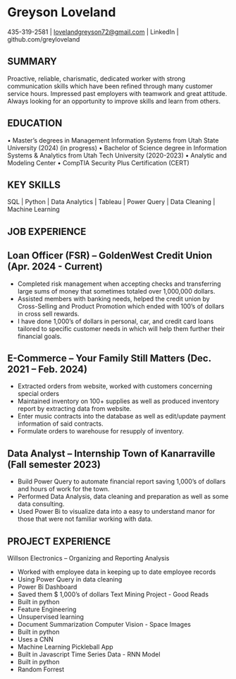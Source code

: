 # Greyson Loveland
435-319-2581	| lovelandgreyson72@gmail.com | LinkedIn | github.com/greyloveland
## SUMMARY
Proactive, reliable, charismatic, dedicated worker with strong communication skills which have been refined through many customer service hours. Impressed past employers with teamwork and great attitude. Always looking for an opportunity to improve skills and learn from others. 
## EDUCATION
•	Master’s degrees in Management Information Systems from Utah State University (2024) (in progress)
•	Bachelor of Science degree in Information Systems & Analytics from Utah Tech University (2020-2023)
•	Analytic and Modeling Center
•	CompTIA Security Plus Certification (CERT)
## KEY SKILLS
 SQL | Python | Data Analytics | Tableau | Power Query | Data Cleaning | Machine Learning
## JOB EXPERIENCE
## Loan Officer (FSR) – GoldenWest Credit Union (Apr. 2024 - Current)
-	Completed risk management when accepting checks and transferring large sums of money that sometimes totaled over 1,000,000 dollars. 
-	Assisted members with banking needs, helped the credit union by Cross-Selling and Product Promotion which ended with 100’s of dollars in cross sell rewards. 
-	I have done 1,000’s of dollars in personal, car, and credit card loans tailored to specific customer needs in which will help them further their financial goals. 
## E-Commerce – Your Family Still Matters (Dec. 2021 – Feb. 2024)
-	Extracted orders from website, worked with customers concerning special orders
-	Maintained inventory on 100+ supplies as well as produced inventory report by extracting data from website.
-	Enter music contracts into the database as well as edit/update payment information of said contracts.
-	Formulate orders to warehouse for resupply of inventory. 
## Data Analyst – Internship Town of Kanarraville (Fall semester 2023)
-	Build Power Query to automate financial report saving 1,000’s of dollars and hours of work for the town.
-	Performed Data Analysis, data cleaning and preparation as well as some data consulting.
-	Used Power Bi to visualize data into a easy to understand manor for those that were not familiar working with data.
## PROJECT EXPERIENCE
Willson Electronics – Organizing and Reporting Analysis
-	Worked with employee data in keeping up to date employee records
-	Using Power Query in data cleaning
-	Power Bi Dashboard
-	Saved them $ 1,000’s of dollars
Text Mining Project - Good Reads
- Built in python
- Feature Engineering
- Unsupervised learning
- Document Summarization
Computer Vision - Space Images
- Built in python
- Uses a CNN
- Machine Learning
Pickleball App
- Built in Javascript
Time Series Data - RNN Model
- Built in python
- Random Forrest 


